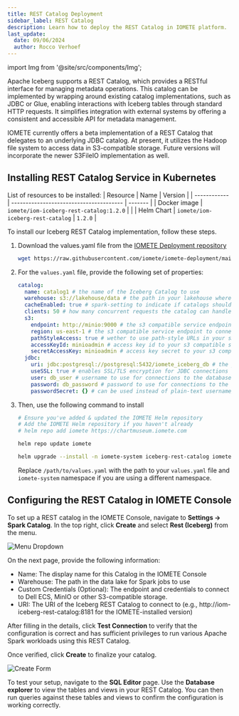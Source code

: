 ```yaml
---
title: REST Catalog Deployment
sidebar_label: REST Catalog
description: Learn how to deploy the REST Catalog in IOMETE platform.
last_update:
  date: 09/06/2024
  author: Rocco Verhoef
---
```


import Img from '@site/src/components/Img';

Apache Iceberg supports a REST Catalog, which provides a RESTful interface for managing metadata operations. This catalog can be implemented by wrapping around existing catalog implementations, such as JDBC or Glue, enabling interactions with Iceberg tables through standard HTTP requests. It simplifies integration with external systems by offering a consistent and accessible API for metadata management.  
  
IOMETE currently offers a beta implementation of a REST Catalog that delegates to an underlying JDBC catalog. At present, it utilizes the Hadoop file system to access data in S3-compatible storage. Future versions will incorporate the newer S3FileIO implementation as well.  


## Installing REST Catalog Service in Kubernetes

List of resources to be installed:
| Resource     | Name                                    | Version |
| ------------ | --------------------------------------- | ------- |
| Docker image | `iomete/iom-iceberg-rest-catalog:1.2.0` |         |
| Helm Chart   | `iomete/iom-iceberg-rest-catalog`       | `1.2.0` |


To install our Iceberg REST Catalog implementation, follow these steps.  

1. Download the values.yaml file from the [IOMETE Deployment repository](https://github.com/iomete/iomete-deployment)
    ```bash showLineNumbers
    wget https://raw.githubusercontent.com/iomete/iomete-deployment/main/on-prem/helm/iom-iceberg-rest-catalog/values.yaml
    ```

2. For the `values.yaml` file, provide the following set of properties:
    ```yaml showLineNumbers
    catalog:
      name: catalog1 # the name of the Iceberg Catalog to use
      warehouse: s3://lakehouse/data # the path in your lakehouse where you want table metadata for tables in your catalog to be stored
      cacheEnabled: true # spark-setting to indicate if catalogs should be cached or not
      clients: 50 # how many concurrent requests the catalog can handle
      s3:
        endpoint: http://minio:9000 # the s3 compatible service endpoint to connect to
        region: us-east-1 # the s3 compatible service endpoint to connect to
        pathStyleAccess: true # wether to use path-style URLs in your s3 compatible service or not
        accessKeyId: minioadmin # access key id to your s3 compatible service
        secretAccessKey: minioadmin # access key secret to your s3 compatible service
      jdbc:
        uri: jdbc:postgresql://postgresql:5432/iomete_iceberg_db # the jdbc url of your JDBC catalog this REST catalog will wrap around
        useSSL: true # enables SSL/TLS encryption for JDBC connections
        user: db_user # username to use for connections to the database
        password: db_password # password to use for connections to the database
        passwordSecret: {} # can be used instead of plain-text username/pass to get secrets from Kubernetes instead
    ```

3. Then, use the following command to install  
    ```bash showLineNumbers
    # Ensure you've added & updated the IOMETE Helm repository
    # Add the IOMETE Helm repository if you haven't already
    # helm repo add iomete https://chartmuseum.iomete.com

    helm repo update iomete

    helm upgrade --install -n iomete-system iceberg-rest-catalog iomete/iom-iceberg-rest-catalog -f /path/to/values.yaml
    ```
    Replace `/path/to/values.yaml` with the path to your `values.yaml` file and `iomete-system` namespace if you are using a different namespace.


## Configuring the REST Catalog in IOMETE Console

To set up a REST catalog in the IOMETE Console, navigate to **Settings → Spark Catalog**. In the top right, click **Create** and select **Rest (Iceberg)** from the menu.

<Img src="/img/deployment/rest-catalog/menu-dropdown.png" alt="Menu Dropdown"/>

On the next page, provide the following information:

- Name: The display name for this Catalog in the IOMETE Console
- Warehouse: The path in the data lake for Spark jobs to use
- Custom Credentials (Optional): The endpoint and credentials to connect to Dell ECS, MinIO or other S3-compatible storage.
- URI: The URI of the Iceberg REST Catalog to connect to (e.g., http://iom-iceberg-rest-catalog:8181 for the IOMETE-installed version)

After filling in the details, click **Test Connection** to verify that the configuration is correct and has sufficient privileges to run various Apache Spark workloads using this REST Catalog.

Once verified, click **Create** to finalize your catalog.

<Img src="/img/deployment/rest-catalog/rest-catalog-form.png" alt="Create Form"/>

To test your setup, navigate to the **SQL Editor** page. Use the **Database explorer** to view the tables and views in your REST Catalog. You can then run queries against these tables and views to confirm the configuration is working correctly.
